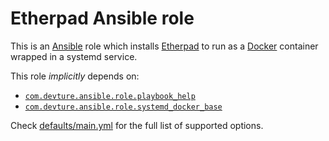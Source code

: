 <!--
SPDX-FileCopyrightText: 2023 Slavi Pantaleev

SPDX-License-Identifier: AGPL-3.0-or-later
-->

# Etherpad Ansible role

This is an [Ansible](https://www.ansible.com/) role which installs [Etherpad](https://etherpad.org) to run as a [Docker](https://www.docker.com/) container wrapped in a systemd service.

This role *implicitly* depends on:

- [`com.devture.ansible.role.playbook_help`](https://github.com/devture/com.devture.ansible.role.playbook_help)
- [`com.devture.ansible.role.systemd_docker_base`](https://github.com/devture/com.devture.ansible.role.systemd_docker_base)

Check [defaults/main.yml](defaults/main.yml) for the full list of supported options.
